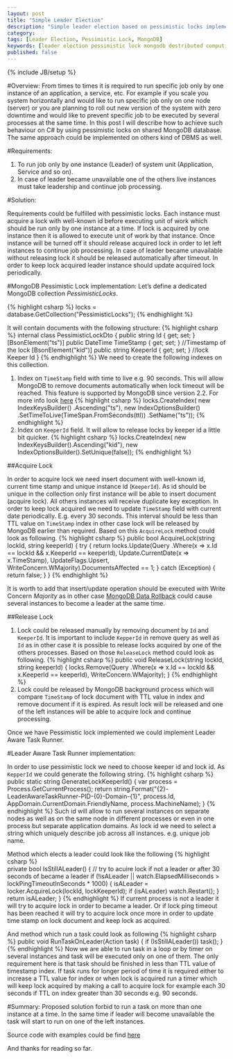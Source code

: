 ```yaml
---
layout: post
title: "Simple Leader Election"
description: "Simple leader election based on pessimistic locks implemented on shared MongoDB database with C#"
category: 
tags: [Leader Election, Pessimistic Lock, MongoDB]
keywords: [leader election pessimistic lock mongodb destributed computing c#]
published: false
---
```

{% include JB/setup %}

#Overview:
From times to times it is required to run specific job only by one instance of an application, a service, etc. For example if you scale you system horizontally and would like to run specific job only on one node (server) or you are planning to roll out new version of the system with zero downtime and would like to prevent specific job to be executed by several processes at the same time. In this post I will describe how to achieve such behaviour on C# by using pessimistic locks on shared MongoDB database. The same approach could be implemented on others kind of DBMS as well.
<!--more-->

#Requirements:
1.	To run job only by one instance (Leader) of system unit (Application, Service and so on).
2.	In case of leader became unavailable one of the others live instances must take leadership and continue job processing.  

#Solution:

Requirements could be fulfilled with pessimistic locks. Each instance must acquire a lock with well-known id before executing unit of work which should be run only by one instance at a time. If lock is acquired by one instance then it is allowed to execute unit of work by that instance. Once instance will be turned off it should release acquired lock in order to let left instances to continue job processing. In case of leader became unavailable without releasing lock it should be released automatically after timeout. In order to keep lock acquired leader instance should update acquired lock periodically.

#MongoDB Pessimistic Lock implementation:
Let’s define a dedicated MongoDB collection *PessimisticLocks*.

{% highlight csharp %}
locks = database.GetCollection<PessimisticLockDto>("PessimisticLocks");
{% endhighlight %}

It will contain documents with the following structure:
{% highlight csharp %}
internal class PessimisticLockDto
{
	public string Id { get; set; } 
	[BsonElement("ts")]
	public DateTime TimeStamp { get; set; } //Timestamp of the lock
	[BsonElement("kid")]
	public string KeeperId { get; set; } //lock Keeper Id
}
{% endhighlight %}
We need to create the following indexes on this collection.

<ol><li>
Index on <code>TimeStamp</code> field with time to live e.g. 90 seconds. This will allow MongoDB to remove documents automatically when lock timeout will be reached. This feature is supported by MongoDB since version 2.2. For more info look 
<a href="https://docs.mongodb.org/manual/tutorial/expire-data/">here</a>
{% highlight csharp %}
locks.CreateIndex(
	new IndexKeysBuilder()
		.Ascending("ts"), 
	new IndexOptionsBuilder()
		.SetTimeToLive(TimeSpan.FromSeconds(ttl))
		.SetName("ts"));
{% endhighlight %}
</li><li>
Index on <code>KeeperId</code> field. It will allow to release locks by keeper id a little bit quicker.
{% highlight csharp %}
locks.CreateIndex(
	new IndexKeysBuilder().Ascending("kid"), 
	new IndexOptionsBuilder().SetUnique(false));
{% endhighlight %}
</li></ol>

##Acquire Lock

In order to acquire lock we need insert document with well-known id, current time stamp and unique instance id (`KeeperId`). As id should be unique in the collection only first instance will be able to insert document (acquire lock). All others instances will receive duplicate key exception. In order to keep lock acquired we need to update `TimeStamp` field with current date periodically. E.g. every 30 seconds. This interval should be less than TTL value on `TimeStamp` index in other case lock will be released by MongoDB earlier than required. Based on this `AcquireLock` method could look as following.
{% highlight csharp %}
public bool AcquireLock(string lockId, string keeperId)
{
	try
	{
		return locks.Update(Query<PessimisticLockDto>
			.Where(x => x.Id == lockId && x.KeeperId == keeperId),
			Update<PessimisticLockDto>.CurrentDate(x => x.TimeStamp), 
			UpdateFlags.Upsert, 
			WriteConcern.WMajority).DocumentsAffected == 1;
	}
	catch (Exception)
	{
		return false;
	}
}
{% endhighlight %}

It is worth to add that insert/update operation should be executed with Write Concern *Majority* as in other case [MongoDB Data Rollback](https://docs.mongodb.org/manual/core/replica-set-rollbacks/) could cause several instances to become a leader at the same time.

##Release Lock
<ol>
<li>
Lock could be released manually by removing document by <code>Id</code> and <code>KeeperId</code>. It is important to include <code>KepperId</code> in remove query as well as <code>Id</code> as in other case it is possible to release locks acquired by one of the others processes. 
Based on those <code>ReleaseLock</code> method could look as following.
{% highlight csharp %}
public void ReleaseLock(string lockId, string keeperId)
{
	locks.Remove(Query<PessimisticLockDto>
		.Where(x => x.Id == lockId && x.KeeperId == keeperId), 
		WriteConcern.WMajority);
}
{% endhighlight %}
</li><li>
Lock could be released by MongoDB background process which will compare <code>TimeStamp</code> of lock document with TTL value in index and remove document if it is expired. As result lock will be released and one of the left instances will be able to acquire lock and continue processing.
</li>
</ol>

Once we have Pessimistic lock implemented we could implement Leader Aware Task Runner.

#Leader Aware Task Runner implementation:

In order to use pessimistic lock we need to choose keeper id and lock id.
As `KepperId` we could generate the following string.
{% highlight csharp %}
public static string GenerateLockKeeperId()
{
	var process = Process.GetCurrentProcess();
	return string.Format("{2}-LeaderAwareTaskRunner-PID-{0}-Domain-{1}",
	process.Id, AppDomain.CurrentDomain.FriendlyName, process.MachineName);
}
{% endhighlight %}
Such id will allow to run several instances on separate nodes as well as on the same node in different processes or even in one process but separate application domains.
As lock id we need to select a string which uniquely describe job across all instances. e.g. unique job name.

Method which elects a leader could look like the following
{% highlight csharp %}   
private bool IsStillALeader()
{
	// try to acuire lock if not a leader or after 30 seconds of became a leader
	if (!isALeader || watch.ElapsedMilliseconds > lockPingTimeoutInSeconds * 1000) 
	{
		isALeader = locker.AcquireLock(lockId, lockKeeperId);
		if (isALeader) watch.Restart();
	}
	return isALeader;
}
{% endhighlight %}
If current process is not a leader it will try to acquire lock in order to became a leader. Or if lock ping timeout has been reached it will try to acquire lock once more in order to update time stamp on lock document and keep lock as acquired.
 
And method which run a task could look as following
{% highlight csharp %}
public void RunTaskOnLeader(Action task)
{
	if (IsStillALeader())
		task();
}
{% endhighlight %}
Now we are able to run task in a loop or by timer on several instances and task will be executed only on one of them. The only requirement here is that task should be finished in less than TTL value of timestamp index. If task runs for longer period of time it is required either to increase a TTL value for index or when lock is acquired run a timer which will keep lock acquired by making a call to acquire lock for example each 30 seconds if TTL on index greater than 30 seconds e.g. 90 seconds.

#Summary: 
Proposed solution forbid to run a task on more than one instance at a time. In the same time if leader will become unavailable the task will start to run on one of the left instances.

Source code with examples could be find [here](https://github.com/vedmiediev/SimpleLeaderElection)

And thanks for reading so far.				
